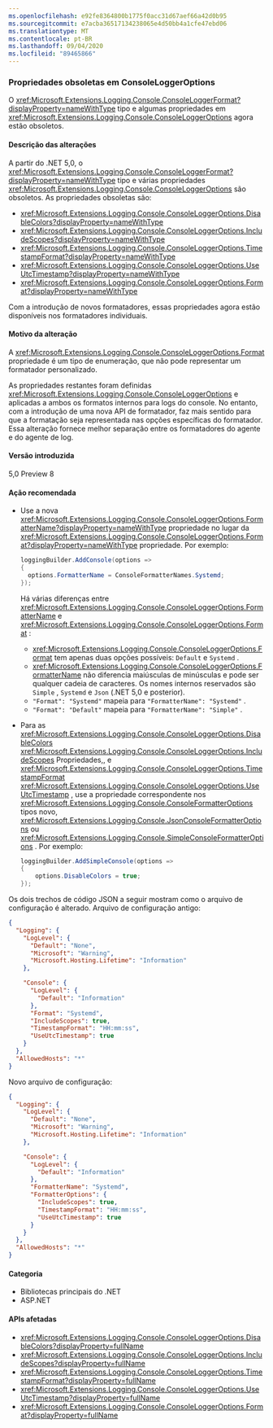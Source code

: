 ```yaml
---
ms.openlocfilehash: e92fe8364800b1775f0acc31d67aef66a42d0b95
ms.sourcegitcommit: e7acba36517134238065e4d50bb4a1cfe47ebd06
ms.translationtype: MT
ms.contentlocale: pt-BR
ms.lasthandoff: 09/04/2020
ms.locfileid: "89465866"
---
```

### <a name="obsolete-properties-on-consoleloggeroptions"></a>Propriedades obsoletas em ConsoleLoggerOptions

O <xref:Microsoft.Extensions.Logging.Console.ConsoleLoggerFormat?displayProperty=nameWithType> tipo e algumas propriedades em <xref:Microsoft.Extensions.Logging.Console.ConsoleLoggerOptions> agora estão obsoletos.

#### <a name="change-description"></a>Descrição das alterações

A partir do .NET 5,0, o <xref:Microsoft.Extensions.Logging.Console.ConsoleLoggerFormat?displayProperty=nameWithType> tipo e várias propriedades <xref:Microsoft.Extensions.Logging.Console.ConsoleLoggerOptions> são obsoletos. As propriedades obsoletas são:

- <xref:Microsoft.Extensions.Logging.Console.ConsoleLoggerOptions.DisableColors?displayProperty=nameWithType>
- <xref:Microsoft.Extensions.Logging.Console.ConsoleLoggerOptions.IncludeScopes?displayProperty=nameWithType>
- <xref:Microsoft.Extensions.Logging.Console.ConsoleLoggerOptions.TimestampFormat?displayProperty=nameWithType>
- <xref:Microsoft.Extensions.Logging.Console.ConsoleLoggerOptions.UseUtcTimestamp?displayProperty=nameWithType>
- <xref:Microsoft.Extensions.Logging.Console.ConsoleLoggerOptions.Format?displayProperty=nameWithType>

Com a introdução de novos formatadores, essas propriedades agora estão disponíveis nos formatadores individuais.

#### <a name="reason-for-change"></a>Motivo da alteração

A <xref:Microsoft.Extensions.Logging.Console.ConsoleLoggerOptions.Format> propriedade é um tipo de enumeração, que não pode representar um formatador personalizado.

As propriedades restantes foram definidas <xref:Microsoft.Extensions.Logging.Console.ConsoleLoggerOptions> e aplicadas a ambos os formatos internos para logs do console. No entanto, com a introdução de uma nova API de formatador, faz mais sentido para que a formatação seja representada nas opções específicas do formatador. Essa alteração fornece melhor separação entre os formatadores do agente e do agente de log.

#### <a name="version-introduced"></a>Versão introduzida

5,0 Preview 8

#### <a name="recommended-action"></a>Ação recomendada

- Use a nova <xref:Microsoft.Extensions.Logging.Console.ConsoleLoggerOptions.FormatterName?displayProperty=nameWithType> propriedade no lugar da <xref:Microsoft.Extensions.Logging.Console.ConsoleLoggerOptions.Format?displayProperty=nameWithType> propriedade. Por exemplo:

  ```csharp
  loggingBuilder.AddConsole(options =>
  {
    options.FormatterName = ConsoleFormatterNames.Systemd;
  });
  ```

  Há várias diferenças entre <xref:Microsoft.Extensions.Logging.Console.ConsoleLoggerOptions.FormatterName> e <xref:Microsoft.Extensions.Logging.Console.ConsoleLoggerOptions.Format> :

  - <xref:Microsoft.Extensions.Logging.Console.ConsoleLoggerOptions.Format> tem apenas duas opções possíveis: `Default` e `Systemd` .
  - <xref:Microsoft.Extensions.Logging.Console.ConsoleLoggerOptions.FormatterName> não diferencia maiúsculas de minúsculas e pode ser qualquer cadeia de caracteres. Os nomes internos reservados são `Simple` , `Systemd` e `Json` (.NET 5,0 e posterior).
  - `"Format": "Systemd"` mapeia para `"FormatterName": "Systemd"` .
  - `"Format": "Default"` mapeia para `"FormatterName": "Simple"` .

- Para as <xref:Microsoft.Extensions.Logging.Console.ConsoleLoggerOptions.DisableColors> <xref:Microsoft.Extensions.Logging.Console.ConsoleLoggerOptions.IncludeScopes> Propriedades,, e <xref:Microsoft.Extensions.Logging.Console.ConsoleLoggerOptions.TimestampFormat> <xref:Microsoft.Extensions.Logging.Console.ConsoleLoggerOptions.UseUtcTimestamp> , use a propriedade correspondente nos <xref:Microsoft.Extensions.Logging.Console.ConsoleFormatterOptions> tipos novo, <xref:Microsoft.Extensions.Logging.Console.JsonConsoleFormatterOptions> ou <xref:Microsoft.Extensions.Logging.Console.SimpleConsoleFormatterOptions> . Por exemplo:

  ```csharp
  loggingBuilder.AddSimpleConsole(options =>
  {
      options.DisableColors = true;
  });
  ```

Os dois trechos de código JSON a seguir mostram como o arquivo de configuração é alterado. Arquivo de configuração antigo:

```json
{
  "Logging": {
    "LogLevel": {
      "Default": "None",
      "Microsoft": "Warning",
      "Microsoft.Hosting.Lifetime": "Information"
    },

    "Console": {
      "LogLevel": {
        "Default": "Information"
      },
      "Format": "Systemd",
      "IncludeScopes": true,
      "TimestampFormat": "HH:mm:ss",
      "UseUtcTimestamp": true
    }
  },
  "AllowedHosts": "*"
}
```

Novo arquivo de configuração:

```json
{
  "Logging": {
    "LogLevel": {
      "Default": "None",
      "Microsoft": "Warning",
      "Microsoft.Hosting.Lifetime": "Information"
    },

    "Console": {
      "LogLevel": {
        "Default": "Information"
      },
      "FormatterName": "Systemd",
      "FormatterOptions": {
        "IncludeScopes": true,
        "TimestampFormat": "HH:mm:ss",
        "UseUtcTimestamp": true
      }
    }
  },
  "AllowedHosts": "*"
}
```

#### <a name="category"></a>Categoria

- Bibliotecas principais do .NET
- ASP.NET

#### <a name="affected-apis"></a>APIs afetadas

- <xref:Microsoft.Extensions.Logging.Console.ConsoleLoggerOptions.DisableColors?displayProperty=fullName>
- <xref:Microsoft.Extensions.Logging.Console.ConsoleLoggerOptions.IncludeScopes?displayProperty=fullName>
- <xref:Microsoft.Extensions.Logging.Console.ConsoleLoggerOptions.TimestampFormat?displayProperty=fullName>
- <xref:Microsoft.Extensions.Logging.Console.ConsoleLoggerOptions.UseUtcTimestamp?displayProperty=fullName>
- <xref:Microsoft.Extensions.Logging.Console.ConsoleLoggerOptions.Format?displayProperty=fullName>

<!--

#### Affected APIs

- `P:Microsoft.Extensions.Logging.Console.ConsoleLoggerOptions.DisableColors`
- `P:Microsoft.Extensions.Logging.Console.ConsoleLoggerOptions.IncludeScopes`
- `P:Microsoft.Extensions.Logging.Console.ConsoleLoggerOptions.TimestampFormat`
- `P:Microsoft.Extensions.Logging.Console.ConsoleLoggerOptions.UseUtcTimestamp`
- `P:Microsoft.Extensions.Logging.Console.ConsoleLoggerOptions.Format`

-->
